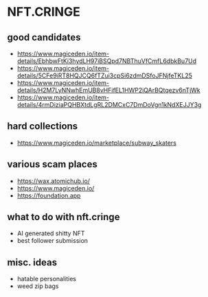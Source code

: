 # NFT.CRINGE
## good candidates
* https://www.magiceden.io/item-details/EbhbwFtKi3hydLH97iBSQpd7NBThuVfCmfL6dbkBu7Ud
* https://www.magiceden.io/item-details/5CFe9iRT8HQJCQ6fTZui3cpSi6zdmDSfoJFNjfeTKL25
* https://www.magiceden.io/item-details/H2M7LyNNwhEmUB8vHFifEL1HWP2iQArBQtqezv6nTjWk
* https://www.magiceden.io/item-details/4rmDiziaPQHBXtdLgRL2DMCxC7DmDoVgn1kNdXEJJY3g

## hard collections
* https://www.magiceden.io/marketplace/subway_skaters


## various scam places
* https://wax.atomichub.io/
* https://www.magiceden.io/
* https://foundation.app

## what to do with nft.cringe
* AI generated shitty NFT
* best follower submission

## misc. ideas
* hatable personalities
* weed zip bags
